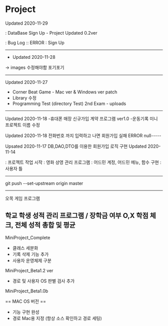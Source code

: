 # Project



Updated 2020-11-29

: DataBase Sign Up - Project Updated 0.2ver

: Bug Log :: ERROR : Sign Up

-----------------------------

- Updated 2020-11-28

-> images 수정해야함 포기포기

-----------------------------

Updated 2020-11-27 
- Corner Beat Game - Mac ver & Windows ver patch
- Library 수정
- Programming Test (directory Test) 2nd Exam - uploads

------------------
Updated 2020-11-18
-휴대폰 매장 신규가입 계약 프로그램 ver1.0
-운동기록 미니 프로젝트 이름 수정 


Updated 2020-11-18
전화번호 까지 입력하고 나면 회원가입 실패 ERROR 
null----- 


Upsated 2020-11-17
DB,DAO,DTO를 이용한 회원가입 로직 구현
Updated 2020-11-14 

: 프로젝트 작업 시작
: 영화 상영 관리 프로그램
: 어드민 계정, 어드민 메뉴, 함수 구현 
: 사용자 틀

------------------------------
git push --set-upstream origin master

-------------
오목 게임 프로그램 

학교 학생 성적 관리 프로그램 / 장학금 여부 O,X
학점 체크, 전체 성적 총합 및 평균 
-----------------
MiniProject_Complete
- 클래스 세분화
- 기록 삭제 기능 추가
- 사용자 운영체제 구분


MiniProject_Beta1.2 ver
- 경로 및 사용자 OS 판별 검사 추가

MiniProject_Beta1.0b

== MAC OS 버전 ==
- 기능 구현 완성
- 경로 Mac용 지정 (항상 소스 확인하고 경로 세팅)


